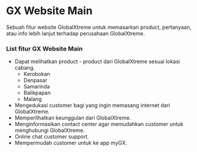 # GX Website Main

Sebuah fitur website GlobalXtreme untuk memasarkan product, pertanyaan, atau info lebih lanjut terhadap perusahaan GlobalXtreme.

### List fitur GX Website Main

- Dapat melihatkan product - product dari GlobalXtreme sesuai lokasi cabang.
    - Kerobokan
    - Denpasar
    - Samarinda
    - Balikpapan
    - Malang
- Mengedukasi customer bagi yang ingin memasang internet dari GlobalXtreme.
- Memperlihatkan keunggulan dari GlobalXtreme.
- Menginformasikan contact center agar memudahkan customer untuk menghubungi GlobalXtreme.
- Online chat customer support.
- Mempermudah customer untuk ke app myGX.
